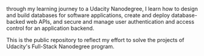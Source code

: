 through my learning journey to a Udacity Nanodegree, I learn how to design and build databases for software applications, create and deploy database-backed web APIs, and secure and manage user authentication and access control for an application backend.

This is the public repository to reflect my effort to solve the  projects of Udacity's Full-Stack Nanodegree program.
